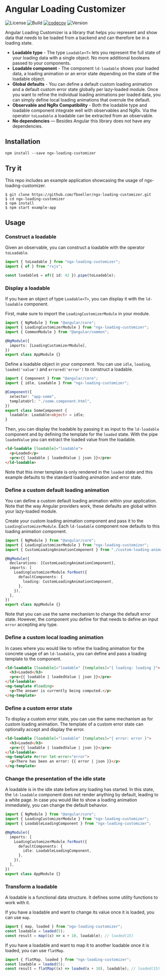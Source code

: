 # Angular Loading Customizer

![License](https://img.shields.io/github/license/fboeller/ngx-loading-customizer) ![Build](https://img.shields.io/github/workflow/status/fboeller/ngx-loading-customizer/CI) [![codecov](https://codecov.io/gh/fboeller/ngx-loading-customizer/branch/main/graph/badge.svg?token=QMQFX7H9CP)](https://codecov.io/gh/fboeller/ngx-loading-customizer) ![Version](https://img.shields.io/npm/v/ngx-loading-customizer)

Angular Loading Customizer is a library that helps you represent and show data that needs to be loaded from a backend and can therefore be in a loading state.

- **Loadable type** - The type `Loadable<T>` lets you represent the full state of your loading data with a single object. No more additional booleans passed to your components.
- **Loadable component** - The component `ld-loadable` shows your loaded data, a loading animation or an error state depending on the state of the loadable object.
- **Global defaults** - You can define a default custom loading animation and a default custom error state globally per lazy-loaded module. Once you want to refine the individual loading animations per loaded data, you can simply define local loading animations that overrule the default.
- **Observable and NgRx Compatibility** - Both the loadable type and loadable component integrate well with observables and NgRx. Via the operator `toLoadable` a loadable can be extracted from an observable.
- **No dependencies** — Besides Angular this library does not have any dependencies.

## Installation

```
npm install --save ngx-loading-customizer
```

## Try it

This repo includes an example application showcasing the usage of ngx-loading-customizer.

```
$ git clone https://github.com/fboeller/ngx-loading-customizer.git
$ cd ngx-loading-customizer
$ npm install
$ npm start example-app
```

## Usage

### Construct a loadable

Given an observable, you can construct a loadable with the operator `toLoadable`.

```typescript
import { toLoadable } from "ngx-loading-customizer";
import { of } from "rxjs";

const loadable$ = of({ id: 42 }).pipe(toLoadable);
```

### Display a loadable

If you have an object of type `Loadable<T>`, you can display it with the `ld-loadable` component.

First, make sure to import the `LoadingCustomizerModule` in your module.

```typescript
import { NgModule } from "@angular/core";
import { LoadingCustomizerModule } from "ngx-loading-customizer";
import { CommonModule } from "@angular/common";

@NgModule({
  imports: [LoadingCustomizerModule],
})
export class AppModule {}
```

Define a loadable object in your component.
You can use `idle`, `loading`, `loaded('value')` and `errored('error')` to construct a loadable.

```typescript
import { Component } from "@angular/core";
import { idle, Loadable } from "ngx-loading-customizer";

@Component({
  selector: "app-some",
  templateUrl: "./some.component.html",
})
export class SomeComponent {
  loadable: Loadable<object> = idle;
}
```

Then, you can display the loadable by passing it as input to the `ld-loadable` component and by defining the template for the `loaded` state.
With the pipe `loadedValue` you can extract the loaded value from the loadable.

```html
<ld-loadable [loadable]="loadable">
  <p>Loaded</p>
  <pre>{{ loadable | loadedValue | json }}</pre>
</ld-loadable>
```

Note that this inner template is only rendered in the `loaded` state and this example defaults to the standard loading animation and error state.

### Define a custom default loading animation

You can define a custom default loading animation within your application.
Note that the way Angular providers work, these defaults are global within your lazy-loaded module.

Create your custom loading animation component and pass it to the `LoadingCustomizerModule`. Each `ld-loadable` component now defaults to this loading animation component.

```typescript
import { NgModule } from "@angular/core";
import { LoadingCustomizerModule } from "ngx-loading-customizer";
import { CustomLoadingAnimationComponent } from "./custom-loading-animation.component";

@NgModule({
  declarations: [CustomLoadingAnimationComponent],
  imports: [
    LoadingCustomizerModule.forRoot({
      defaultComponents: {
        loading: CustomLoadingAnimationComponent,
      },
    }),
  ],
})
export class AppModule {}
```

Note that you can use the same mechanism to change the default error state.
However, the component you define for that needs to define an input `error` accepting any type.

### Define a custom local loading animation

In cases where you would like to refine the loading animation for the concrete usage of an `ld-loadable`, you can define and pass a loading template to the component.

```html
<ld-loadable [loadable]="loadable" [templates]="{ loading: loading }">
  <h3>Loaded</h3>
  <pre>{{ loadable | loadedValue | json }}</pre>
</ld-loadable>
<ng-template #loading>
  <p>The answer is currently being computed.</p>
</ng-template>
```

### Define a custom error state

To display a custom error state, you can use the same mechanism as for custom loading animation.
The template of a custom error state can optionally accept and display the error.

```html
<ld-loadable [loadable]="loadable" [templates]="{ error: error }">
  <h3>Loaded</h3>
  <pre>{{ loadable | loadedValue | json }}</pre>
</ld-loadable>
<ng-template #error let-error="error">
  <p>There has been an error: {{ error | json }}</p>
</ng-template>
```

### Change the presentation of the idle state

A loadable is in the idle state before any loading has started.
In this state, the `ld-loadable` component does not render anything by default, leading to a white page.
In case you would like to show a loading animation immediately, you can change the default behavior.

```typescript
import { NgModule } from "@angular/core";
import { LoadingCustomizerModule } from "ngx-loading-customizer";
import { LoadableLoadingComponent } from "ngx-loading-customizer";

@NgModule({
  imports: [
    LoadingCustomizerModule.forRoot({
      defaultComponents: {
        idle: LoadableLoadingComponent,
      },
    }),
  ],
})
export class AppModule {}
```

### Transform a loadable

A loadable is a functional data structure.
It defines some utility functions to work with it.

If you have a loadable and want to change its value once it is loaded, you can use `map`.

```typescript
import { map, loaded } from "ngx-loading-customizer";
const loadable = loaded(5);
const result = map((x) => x + 10, loadable); // loaded(15)
```

If you have a loadable and want to map it to another loadable once it is loaded, you can use `flatMap`.

```typescript
import { flatMap, loaded } from "ngx-loading-customizer";
const loadable = loaded(5);
const result = flatMap((x) => loaded(x + 10), loadable); // loaded(15)
```
